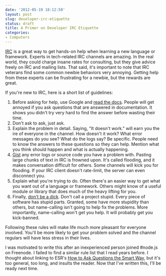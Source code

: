 ```yaml
---
date: '2012-05-19 18:12:50'
layout: post
slug: developer-irc-etiquette
status: draft
title: A Primer on Developer IRC Etiquette
categories:
- Computers
---
```


[IRC](http://en.wikipedia.org/wiki/Internet_Relay_Chat) is a great way to get hands-on help when learning a new language or framework. Experts in tech-related IRC channels are amazing. In the real world, they could charge insane rates for consulting, but they give advice freely on IRC and mailing lists. That said, it's important to note that IRC veterans find some common newbie behaviors very annoying. Getting help from these experts can be frustrating for a newbie, but the rewards are great.

If you're new to IRC, here is a short list of guidelines:

1. Before asking for help, use Google and [read the docs](http://en.wikipedia.org/wiki/RTFM). People will get annoyed if you ask questions that are answered in documentation. It shows you didn't try very hard to find the answer before wasting their time.
2. Don't ask to ask, just ask.
3. Explain the problem in detail. Saying, "It doesn't work." will earn you the ire of everyone in the channel. How doesn't it work? What error messages do you see? What do the logs say? Be specific. People need to know the answers to these questions so they can help. Mention what you think should happen and what is actually happening.
4. [Gist](https://gist.github.com/) any error logs or source code you have a problem with. Pasting large chunks of text in IRC is frowned upon. It's called flooding, and it makes conversation difficult for others. Some channels will kick you for flooding. If your IRC client doesn't rate-limit, the server can even disconnect you.
5. Explain what you're trying to do. Often there's an easier way to get what you want out of a language or framework. Others might know of a useful module or library that does much of the heavy lifting for you. 
6. Finally, [don't be a dick](http://meta.wikimedia.org/wiki/Don%27t_be_a_dick). Don't call a project stupid. Every piece of software has stupid parts. Granted, some have more stupidity than others, but name-calling isn't going to help fix the problems. More importantly, name-calling won't get you help. It will probably get you kick-banned.

Following these rules will make life much more pleasant for everyone involved. You'll be more likely to get your problem solved and the channel regulars will have less stress in their lives. 

I was motivated to write this after an inexperienced person joined #node.js on Freenode. I failed to find a similar rule list that I read years before. I thought about linking to ESR's [How to Ask Questions the Smart Way](http://www.catb.org/~esr/faqs/smart-questions.html), but it's too general, too long, and insults the reader. Now that I've written this, I'll be ready next time.
